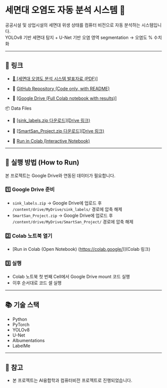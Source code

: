 # 세면대 오염도 자동 분석 시스템 🧼

공공시설 및 상업시설의 세면대 위생 상태를 컴퓨터 비전으로 자동 분석하는 시스템입니다.  
YOLOv8 기반 세면대 탐지 + U-Net 기반 오염 영역 segmentation → 오염도 % 수치화

---

## 🔗 링크
- [🔗 [세면대 오염도 분석 시스템 발표자료 (PDF)]](https://drive.google.com/file/d/1zF4lTL737N3PWT7S07iI0-Fa-ogvDBso/view?usp=sharing)

- 📁 [GitHub Repository (Code only, with README)](https://github.com/thdcodud01/sink_pollution_analysis)

- 📄 [[Google Drive (Full Colab notebook with results)]](https://drive.google.com/file/d/1vsKbzHy0YjtMzyYBB9tAAsaaDt0Onfuu/view?usp=drive_link)

📦 Data Files

- 🔗 [[sink_labels.zip 다운로드](Drive 링크)](https://drive.google.com/drive/folders/1LrKFxGr-WzXFFVbl8SfDK6wlSP6-lpsc?usp=sharing)

- 🔗 [[SmartSan_Project.zip 다운로드](Drive 링크)](https://drive.google.com/drive/folders/11dDjXfM9aNp2fxM4XN-ADMScQvHw3J-2?usp=sharing)

- 🚀 [Run in Colab (Interactive Notebook)](https://colab.research.google.com/github/thdcodud01/sink_pollution_analysis/blob/main/cv_finalProject(end).ipynb)

---

## 🚀 실행 방법 (How to Run)

본 프로젝트는 Google Drive와 연동된 데이터가 필요합니다.

### 1️⃣ Google Drive 준비
- `sink_labels.zip` → Google Drive에 업로드 후 `/content/drive/MyDrive/sink_labels/` 경로에 압축 해제
- `SmartSan_Project.zip` → Google Drive에 업로드 후 `/content/drive/MyDrive/SmartSan_Project/` 경로에 압축 해제

### 2️⃣ Colab 노트북 열기
- [Run in Colab (Open Notebook) (https://colab.google/)](Colab 링크)

### 3️⃣ 실행
- Colab 노트북 첫 번째 Cell에서 Google Drive mount 코드 실행
- 이후 순서대로 코드 셀 실행

---

## 📚 기술 스택

- Python
- PyTorch
- YOLOv8
- U-Net
- Albumentations
- LabelMe

---

## 📝 참고
- 본 프로젝트는 AI융합학과 컴퓨터비전 프로젝트로 진행되었습니다.
